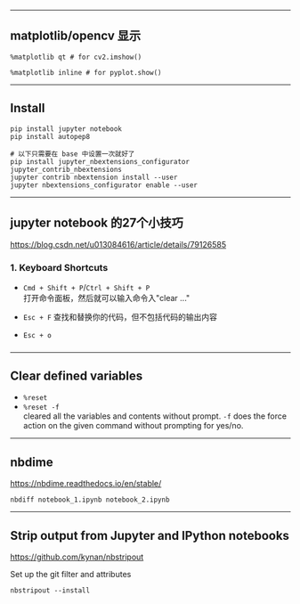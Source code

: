

---
## matplotlib/opencv 显示
```
%matplotlib qt # for cv2.imshow()

%matplotlib inline # for pyplot.show()
```

---
## Install
```
pip install jupyter notebook
pip install autopep8

# 以下只需要在 base 中设置一次就好了
pip install jupyter_nbextensions_configurator jupyter_contrib_nbextensions
jupyter contrib nbextension install --user
jupyter nbextensions_configurator enable --user
```

---
## jupyter notebook 的27个小技巧
https://blog.csdn.net/u013084616/article/details/79126585

### 1. Keyboard Shortcuts
- `Cmd + Shift + P`/`Ctrl + Shift + P`  
  打开命令面板，然后就可以输入命令入"clear ..."

- `Esc + F`
  查找和替换你的代码，但不包括代码的输出内容

- `Esc + o`


### 

---
## Clear defined variables
- `%reset`
- `%reset -f`  
cleared all the variables and contents without prompt. `-f` does the force action on the given command without prompting for yes/no.



---
## nbdime
https://nbdime.readthedocs.io/en/stable/

```
nbdiff notebook_1.ipynb notebook_2.ipynb
```

---
## Strip output from Jupyter and IPython notebooks
https://github.com/kynan/nbstripout

Set up the git filter and attributes
```
nbstripout --install
```
